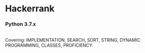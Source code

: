 # Hackerrank
<h3> Python 3.7.x </h3>
<br /> Covering: IMPLEMENTATION, SEARCH, SORT, STRING, DYNAMIC PROGRAMMING, CLASSES, PROFICIENCY.
